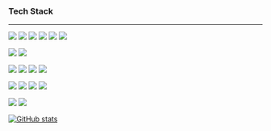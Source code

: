 ### Tech Stack
***
![](https://img.shields.io/badge/-A8B9CC?style=flat&logo=C&logoColor=white)
![](https://img.shields.io/badge/C++-00599C?style=flat&logo=C++&logoColor=white)
![](https://img.shields.io/badge/-239120?style=flat&logo=CSharp&logoColor=white)
![](https://img.shields.io/badge/-512BD4?style=flat&logo=.NET&logoColor=white)
![](https://img.shields.io/badge/Python3-3776AB?style=flat&logo=Python&logoColor=white)
![](https://img.shields.io/badge/Django-092E20?style=flat&logo=Python&logoColor=white)  

![](https://img.shields.io/badge/STM32-03234B?style=flat&logo=STMicroelectronics&logoColor=white)
![](https://img.shields.io/badge/Arduino-00979D?style=flat&logo=Arduino&logoColor=white)



![](https://img.shields.io/badge/VisualStudio-5C2D91?style=flat&logo=VisualStudio&logoColor=white)
![](https://img.shields.io/badge/VSCode-007ACC?style=flat&logo=VisualStudioCode&logoColor=white)
![](https://img.shields.io/badge/PyCharm-000000?style=flat&logo=PyCharm&logoColor=white) 
![](https://img.shields.io/badge/Altium%20Designer-A5915F?style=flat&logo=AltiumDesigner&logoColor=white) 

![](https://img.shields.io/badge/Git-181717?style=flat&logo=Git&logoColor=white) 
![](https://img.shields.io/badge/GitHub-181717?style=flat&logo=GitHub&logoColor=white)
![](https://img.shields.io/badge/GitLab-FC6D26?style=flat&logo=GitLab&logoColor=white) 
![](https://img.shields.io/badge/SourceTree-0052CC?style=flat&logo=Sourcetree&logoColor=white)  

![](https://img.shields.io/badge/Windows-0078D6?style=flat&logo=Windows&logoColor=white)
![](https://img.shields.io/badge/Ubuntu-E95420?style=flat&logo=Ubuntu&logoColor=white)  




[![GitHub stats](https://github-readme-stats.vercel.app/api?username=gjoireh)](https://github.com/anuraghazra/github-readme-stats)


